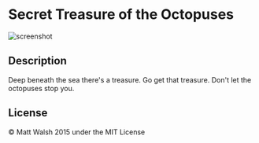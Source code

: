 # Secret Treasure of the Octopuses

![screenshot](https://cloud.githubusercontent.com/assets/6074785/9385338/e8e1615a-4723-11e5-8814-c13faf51d731.png)

## Description
Deep beneath the sea there's a treasure. Go get that treasure. Don't let the octopuses stop you.

## License
© Matt Walsh 2015 under the MIT License